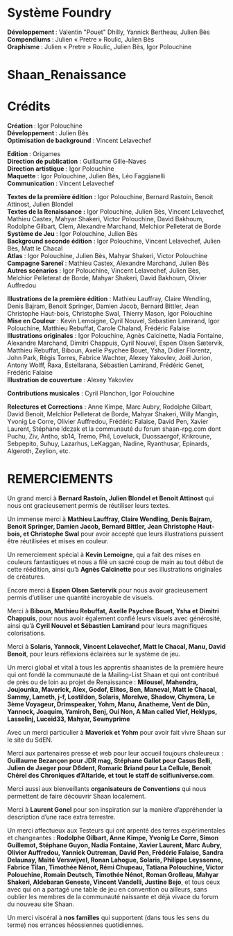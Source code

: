 # Système Foundry 

<p><strong>Développement </strong>: Valentin "Pouet" Dhilly, Yannick Bertheau, Julien Bès <br>
<strong>Compendiums </strong>: Julien « Pretre » Roulic, Julien Bès <br>
<strong>Graphisme </strong>: Julien « Pretre » Roulic, Julien Bès, Igor Polouchine<br>
</p>

# Shaan_Renaissance
<h1>Crédits</h1>
<p><strong>Création </strong>: Igor Polouchine<br>
<strong>Développement </strong>: Julien Bès<br>
<strong>Optimisation de background</strong> : Vincent Lelavechef</p>
<p><strong>Edition </strong>: Origames<br>
<strong>Direction de publication</strong> : Guillaume Gille-Naves<br>
<strong>Direction artistique</strong> : Igor Polouchine<br>
<strong>Maquette</strong> : Igor Polouchine, Julien Bès, Léo Faggianelli<br>
<strong>Communication </strong> : Vincent Lelavechef</p>
<p><strong>Textes de la première édition</strong> : Igor Polouchine, Bernard Rastoin, Benoit Attinost, Julien Blondel<br>
<strong>Textes de la Renaissance :</strong> Igor Polouchine, Julien Bès, Vincent Lelavechef, Mathieu Castex, Mahyar Shakeri, Victor Polouchine, David Bakhoum, Rodolphe Gilbart, Clem, Alexandre Marchand, Melchior Pelleterat de Borde<br>
<strong>Système de Jeu</strong> : Igor Polouchine, Julien Bès<br>
<strong>Background seconde édition</strong> : Igor Polouchine, Vincent Lelavechef, Julien Bès, Matt le Chacal<br>
<strong>Atlas</strong> : Igor Polouchine, Julien Bès, Mahyar Shakeri, Victor Polouchine<br>
<strong>Campagne Sareneï</strong> : Mathieu Castex, Alexandre Marchand, Julien Bès<br>
<strong>Autres scénarios</strong> : Igor Polouchine, Vincent Lelavechef, Julien Bès, Melchior Pelleterat de Borde, Mahyar Shakeri, David Bakhoum, Olivier Auffredou</p>
<p><strong>Illustrations de la première édition</strong> : Mathieu Lauffray, Claire Wendling, Denis Bajram, Benoit Springer, Damien Jacob, Bernard Bittler, Jean Christophe Haut-bois, Christophe Swal, Thierry Mason, Igor Polouchine<br>
<strong>Mise en Couleur</strong> : Kevin Lemoigne, Cyril Nouvel, Sebastien Lamirand, Igor Polouchine, Matthieu Rebuffat, Carole Chaland, Frédéric Falaise<br>
<strong>Illustrations originales</strong> : Igor Polouchine, Agnès Calcinette, Nadia Fontaine, Alexandre Marchand, Dimitri Chappuis, Cyril Nouvel, Espen Olsen Sætervik, Matthieu Rebuffat, Biboun, Axelle Psychee Bouet, Ysha, Didier Florentz, John Park, Régis Torres, Fabrice Wachter, Alexey Yakovlev, Joël Jurion, Antony Wolff, Raxa, Estellarana, Sébastien Lamirand, Frédéric Genet, Frédéric Falaise<br>
<strong>Illustration de couverture</strong> : Alexey Yakovlev</p>
<p><strong>Contributions musicales</strong> : Cyril Planchon, Igor Polouchine</p>
<p><strong>Relectures et Corrections</strong> : Anne Kimpe, Marc Aubry, Rodolphe Gilbart, David Benoit, Melchior Pelleterat de Borde, Mahyar Shakeri, Willy Mangin, Yvonig Le Corre, Olivier Auffredou, Frédéric Falaise, David Pen, Xavier Laurent, Stéphane ldczak et la communauté du forum shaan-rpg.com dont Puchu, Ziv, Antho, sb14, Tremo, Phil, Loveluck, Duossaergof, Krikroune, Sebpepito, Suhuy, Lazarhus, LeKaggan, Nadine, Ryanthusar, Epinards, Algeroth, Zeylion, etc.</p>
<h1>REMERCIEMENTS</h1>
<p>Un grand merci à <strong>Bernard Rastoin, Julien Blondel et Benoit Attinost</strong> qui nous ont gracieusement permis de réutiliser leurs textes.</p>
<p>Un immense merci à <strong>Mathieu Lauffray, Claire Wendling, Denis Bajram, Benoit Springer, Damien Jacob, Bernard Bittler, Jean Christophe Haut-bois, et Christophe Swal</strong> pour avoir accepté que leurs illustrations puissent être réutilisées et mises en couleur.</p>
<p>Un remerciement spécial à <strong>Kevin Lemoigne</strong>, qui a fait des mises en couleurs fantastiques et nous a filé un sacré coup de main au tout début de cette réédition, ainsi qu’à <strong>Agnès Calcinette</strong> pour ses illustrations originales de créatures.</p>
<p>Encore merci à <strong>Espen Olsen Sætervik</strong> pour nous avoir gracieusement permis d’utiliser une quantité incroyable de visuels.</p>
<p>Merci à <strong>Biboun, Mathieu Rebuffat, Axelle Psychee Bouet, Ysha et Dimitri Chappuis</strong>, pour nous avoir également confié leurs visuels avec générosité, ainsi qu’à <strong>Cyril Nouvel&nbsp;et Sébastien Lamirand</strong> pour leurs magnifiques colorisations.</p>
<p>Merci à <strong>Solaris, Yannock, Vincent Lelavechef, Matt le Chacal, Manu, David Benoit</strong>, pour leurs réflexions éclairées sur le système de jeu.</p>
<p>Un merci global et vital à tous les apprentis shaanistes de la première heure qui ont fondé la communauté de la Mailing-List Shaan et qui ont contribué de près ou de loin au projet de Renaissance : <strong>Milousel, Mahendra, Joujounka, Maverick, Alex, Godof, Elitos, Ben, Maneval, Matt le Chacal, Sammy, Lameth, j-f, Lostildon, Solaris, Morelwe, Shadow, Chymera, Le 3ème Voyageur, Drimspeaker, Yohm, Manu, Anatheme, Vent de Dün, Yannock, Joaquim, Yamiroh, Benj, Oui Non, A Man called Vief, Heklyps, Lasselinj, Luceid33, Mahyar, Sewnyprime</strong></p>
<p>Avec un merci particulier à <strong>Maverick et Yohm</strong> pour avoir fait vivre Shaan sur le site du SdEN.</p>
<p>Merci aux partenaires presse et web pour leur accueil toujours chaleureux : <strong>Guillaume Bezançon pour JDR mag, Stéphane Gallot pour Casus Belli, Julien de Jaeger pour D6dent, Romaric Briand pour La Cellule, Benoit Chérel des Chroniques d’Altaride, et tout le staff de scifiuniverse.com</strong>.</p>
<p>Merci aussi aux bienveillants <strong>organisateurs de Conventions</strong> qui nous permettent de faire découvrir Shaan localement.</p>
<p>Merci à <strong>Laurent Gonel</strong> pour son inspiration sur la manière d’appréhender la description d’une race extra terrestre.</p>
<p>Un merci affectueux aux Testeurs qui ont arpenté des terres expérimentales et changeantes : <strong>Rodolphe Gilbart, Anne Kimpe, Yvonig Le Corre, Simon Guillemot, Stéphane Guyon, Nadia Fontaine, Xavier Laurent, Marc Aubry, Olivier Auffredou, Yannick Outreman, David Pen, Frédéric Falaise, Sandra Delaunay, Maïté Verswijvel, Ronan Lahogue, Solaris, Philippe Leyssenne, Fabrice Tilan, Timothée Nénot, Rémi Chupeau, Tatiana Polouchine, Victor Polouchine, Romain Deutsch, Timothée Nénot, Roman Grolleau, Mahyar Shakeri, Aldebaran Geneste, Vincent Vandelli, Justine Bejo</strong>, et tous ceux avec qui on a partagé une table de jeu en convention ou ailleurs, sans oublier les membres de la communauté naissante et déjà vivace du forum du nouveau site Shaan.</p>
<p>Un merci viscéral à <strong>nos familles</strong> qui supportent (dans tous les sens du terme) nos errances héossiennes quotidiennes.</p>
